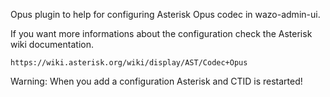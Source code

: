 Opus plugin to help for configuring Asterisk Opus codec in wazo-admin-ui.

If you want more informations about the configuration check the Asterisk wiki documentation.

    https://wiki.asterisk.org/wiki/display/AST/Codec+Opus

Warning: When you add a configuration Asterisk and CTID is restarted!
